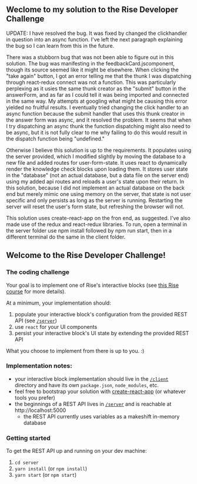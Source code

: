 ## Weclome to my solution to the Rise Developer Challenge 

UPDATE: I have resolved the bug. It was fixed by changed the clickhandler in question into an async function. I've left the next paragraph explaining the bug so I can learn from this in the future.

There was a stubborn bug that was not been able to figure out in this solution. The bug was manifesting in the feedbackCard.jscomponent, though its source seemed like it might be elsewhere. When clicking the "take again" button, I got an error telling me that the thunk I was dispatching through react-redux connect was not a function. This was particularly perplexing as it usies the same thunk creator as the "submit" button in the answerForm, and as far as I could tell it was being imported and connected in the same way. My attempts at googling what might be causing this error yielded no fruitful results. I eventually tried changing the click handler to an async function because the submit handler that uses this thunk creator in the answer form was async, and it resolved the problem. It seems that when I try dispatching an async thunk the function dispatching might also need to be async, but it is not fully clear to me why failing to do this would result in the dispatch function being "undefined."

Otherwise I believe this solution is up to the requirements. It populates using the server provided, which I modified slightly by moving the database to a new file and added routes for user-form-state. It uses react to dynamically render the knowledge check blocks upon loading them. It stores user state in the "database" (not an actual database, but a data file on the server end) using my added api routes and reloads a user's state upon their return. In this solution, because I did not implement an actual database on the back end but merely mimic one using memory on the server, that state is not user specific and only persists as long as the server is running. Restarting the server will reset the user's form state, but refreshing the browser will not.  

This solution uses create-react-app on the fron end, as suggested. I've also made use of the redux and react-redux libraries. To run, open a terminal in the server folder use npm install followed by npm run start, then in a different terminal do the same in the client folder.


## Welcome to the Rise Developer Challenge!

### The coding challenge

Your goal is to implement one of Rise's interactive blocks (see [this Rise course](https://rise.articulate.com/share/IUB9zxbEaKjSQ89lw74eevjW1qC7d-54) for more details).

At a minimum, your implementation should:
1. populate your interactive block's configuration from the provided REST API (see [`/server`](/server))
1. use `react` for your UI components
1. persist your interactive block's UI state by extending the provided REST API

What you choose to implement from there is up to you. :)

### Implementation notes:

- your interactive block implementation should live in the [`/client`](/client) directory and have its own `package.json`, `node_modules`, etc.
- feel free to bootstrap your solution with [create-react-app](https://github.com/facebookincubator/create-react-app) (or whatever tools you prefer)
- the beginnings of a REST API lives in [`/server`](/server) and is reachable at http://localhost:5000
  - the REST API currently uses variables as a makeshift in-memory database

### Getting started

To get the REST API up and running on your dev machine:

1. `cd server`
1. `yarn install` (or `npm install`)
1. `yarn start` (or `npm start`)
